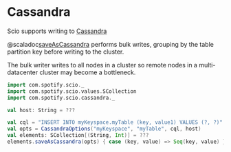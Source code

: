 # Cassandra

Scio supports writing to [Cassandra](https://cassandra.apache.org/)

@scaladoc[saveAsCassandra](com.spotify.scio.cassandra.package$$CassandraSCollection#saveAsCassandra(opts:com.spotify.scio.cassandra.CassandraOptions,parallelism:Int)(f:T=%3ESeq[Any]):com.spotify.scio.io.ClosedTap[Nothing]) performs bulk writes, grouping by the table partition key before writing to the cluster.

The bulk writer writes to all nodes in a cluster so remote nodes in a multi-datacenter cluster may become a bottleneck.

```scala mdoc:compile-only
import com.spotify.scio._
import com.spotify.scio.values.SCollection
import com.spotify.scio.cassandra._

val host: String = ???

val cql = "INSERT INTO myKeyspace.myTable (key, value1) VALUES (?, ?)"
val opts = CassandraOptions("myKeyspace", "myTable", cql, host)
val elements: SCollection[(String, Int)] = ???
elements.saveAsCassandra(opts) { case (key, value) => Seq(key, value) }
```
